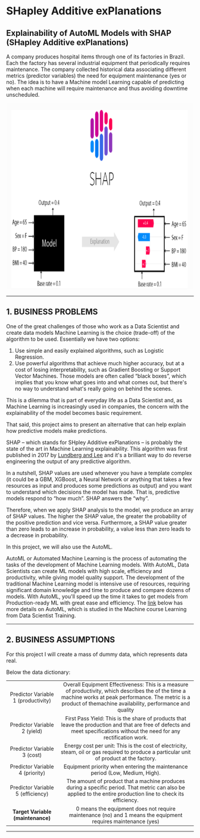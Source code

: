 # **SHapley Additive exPlanations**

## Explainability of AutoML Models with SHAP (SHapley Additive exPlanations)

A company produces hospital items through one of its factories in Brazil. 
Each the factory has several industrial equipment that periodically requires maintenance.
The company collected historical data associating different metrics (predictor variables) the need for equipment maintenance (yes or no). 
The idea is to have a Machine model Learning capable of predicting when each machine will require maintenance and thus avoiding downtime unscheduled.

<div align="center">
<p float="left">
    <img src="/images/shap_model.png" width="1000" height="500"/>
</p>
</div>

***
## 1. BUSINESS PROBLEMS

One of the great challenges of those who work as a Data Scientist and create data models Machine Learning is the choice (trade-off) of the algorithm to be used. 
Essentially we have two options:

1. Use simple and easily explained algorithms, such as Logistic Regression.
2. Use powerful algorithms that achieve much higher accuracy, but at a cost of losing interpretability, such as Gradient Boosting or Support Vector Machines. Those models are often called “black boxes”, which implies that you know what goes into and what comes out, but there's no way to understand what's really going on behind the scenes.

This is a dilemma that is part of everyday life as a Data Scientist and, as Machine Learning is increasingly used in companies, the concern with the explainability of the model becomes basic requirement.

That said, this project aims to present an alternative that can help explain how predictive models make predictions.

SHAP – which stands for SHpley Additive exPlanations – is probably the state of the art in Machine Learning explainability. This algorithm was first published in 2017 by [Lundberg and Lee](https://arxiv.org/abs/1705.07874) and it's a brilliant way to do reverse engineering the output of any predictive algorithm.

In a nutshell, SHAP values ​​are used whenever you have a template complex (it could be a GBM, XGBoost, a Neural Network or anything that takes a few resources as input and produces some predictions as output) and you want to understand which decisions the model has made. That is, predictive models respond to “how much”. SHAP answers the “why”.

Therefore, when we apply SHAP analysis to the model, we produce an array of SHAP values. The higher the SHAP value, the greater the probability of the positive prediction and vice versa. Furthermore, a SHAP value greater than zero leads to an increase in probability, a value less than zero leads to a decrease in probability.

In this project, we will also use the AutoML.

AutoML or Automated Machine Learning is the process of automating the tasks of the development of Machine Learning models. With AutoML, Data Scientists can create ML models with high scale, efficiency and productivity, while giving model quality support. The development of the traditional Machine Learning model is intensive use of resources, requiring significant domain knowledge and time to produce and compare dozens of models. With AutoML, you'll speed up the time it takes to get models from Production-ready ML with great ease and efficiency. The [link](https://www.automl.org/automl/) below has more details on AutoML, which is studied in the Machine course Learning from Data Scientist Training.

***
## 2. BUSINESS ASSUMPTIONS

For this project I will create a mass of dummy data, which represents data real.

Below the data dictionary:

|                                                 |                                                            |
|:-----------------------------------------------:|:----------------------------------------------------------:|
|Predictor Variable 1 (productivity)              |Overall Equipment Effectiveness: This is a measure of productivity, which describes the of the time a machine works at peak performance. The metric is a product of themachine availability, performance and quality|
|Predictor Variable 2 (yield)                     |First Pass Yield: This is the share of products that leave the production and that are free of defects and meet specifications without the need for any rectification work.|
|Predictor Variable 3 (cost)                      |Energy cost per unit: This is the cost of electricity, steam, oil or gas required to produce a particular unit of product at the factory.|
|Predictor Variable 4 (priority)                  |Equipment priority when entering the maintenance period (Low, Medium, High).|
|Predictor Variable 5 (efficiency)                |The amount of product that a machine produces during a specific period. That metric can also be applied to the entire production line to check its efficiency.|
|**Target Variable (maintenance)**                |0 means the equipment does not require maintenance (no) and 1 means the equipment requires maintenance (yes)|

***
